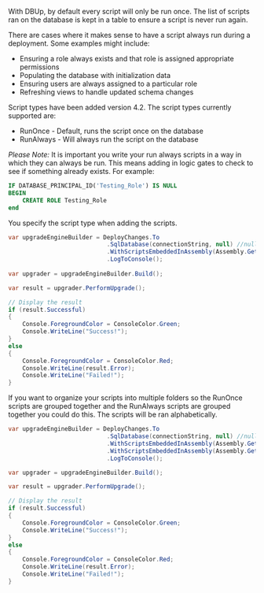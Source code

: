 With DBUp, by default every script will only be run once.  The list of scripts ran on the database is kept in a table to ensure a script is never run again.  

There are cases where it makes sense to have a script always run during a deployment.  Some examples might include:
- Ensuring a role always exists and that role is assigned appropriate permissions
- Populating the database with initialization data
- Ensuring users are always assigned to a particular role
- Refreshing views to handle updated schema changes

Script types have been added version 4.2.  The script types currently supported are:

- RunOnce - Default, runs the script once on the database
- RunAlways - Will always run the script on the database

*Please Note:* It is important you write your run always scripts in a way in which they can always be run.  This means adding in logic gates to check to see if something already exists.  For example:

```sql
IF DATABASE_PRINCIPAL_ID('Testing_Role') IS NULL
BEGIN
	CREATE ROLE Testing_Role
end
```

You specify the script type when adding the scripts.

```csharp
var upgradeEngineBuilder = DeployChanges.To
                            .SqlDatabase(connectionString, null) //null or "" for default schema for user               
                            .WithScriptsEmbeddedInAssembly(Assembly.GetExecutingAssembly(), new SqlScriptOptions { ScriptType = ScriptType.RunAlways })
                            .LogToConsole();
                            
var upgrader = upgradeEngineBuilder.Build();

var result = upgrader.PerformUpgrade();

// Display the result
if (result.Successful)
{
    Console.ForegroundColor = ConsoleColor.Green;
    Console.WriteLine("Success!");
}
else
{
    Console.ForegroundColor = ConsoleColor.Red;
    Console.WriteLine(result.Error);
    Console.WriteLine("Failed!");
}
```

If you want to organize your scripts into multiple folders so the RunOnce scripts are grouped together and the RunAlways scripts are grouped together you could do this.  The scripts will be ran alphabetically.

```csharp
var upgradeEngineBuilder = DeployChanges.To
                            .SqlDatabase(connectionString, null) //null or "" for default schema for user
                            .WithScriptsEmbeddedInAssembly(Assembly.GetExecutingAssembly(), script => script.StartsWith("SampleApplication.Scripts."), new SqlScriptOptions { ScriptType = ScriptType.RunOnce })
                            .WithScriptsEmbeddedInAssembly(Assembly.GetExecutingAssembly(), script => script.StartsWith("SampleApplication.RunAlways."), new SqlScriptOptions { ScriptType = ScriptType.RunAlways })
                            .LogToConsole();

var upgrader = upgradeEngineBuilder.Build();

var result = upgrader.PerformUpgrade();

// Display the result
if (result.Successful)
{
    Console.ForegroundColor = ConsoleColor.Green;
    Console.WriteLine("Success!");
}
else
{
    Console.ForegroundColor = ConsoleColor.Red;
    Console.WriteLine(result.Error);
    Console.WriteLine("Failed!");
}
```
